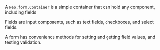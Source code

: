 A `Neo.form.Container` is a simple container that can hold any
component, including fields

Fields are input components, such as text fields, checkboxes, and select fields.

A form has convenience methods for setting and getting field values, and testing validation.

